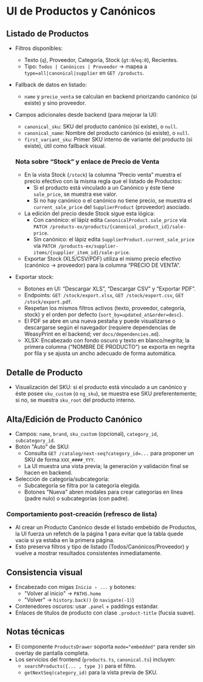 <!-- NG-HEADER: Nombre de archivo: PRODUCTS_UI.md -->
<!-- NG-HEADER: Ubicación: docs/PRODUCTS_UI.md -->
<!-- NG-HEADER: Descripción: Documentación de la UI de Productos y creación/edición de canónicos. -->
<!-- NG-HEADER: Lineamientos: Ver AGENTS.md -->

# UI de Productos y Canónicos

## Listado de Productos
- Filtros disponibles:
  - Texto (`q`), Proveedor, Categoría, Stock (`gt:0`/`eq:0`), Recientes.
  - Tipo: `Todos | Canónicos | Proveedor` → mapea a `type=all|canonical|supplier` en `GET /products`.
- Fallback de datos en listado:
  - `name` y `precio_venta` se calculan en backend priorizando canónico (si existe) y sino proveedor.

- Campos adicionales desde backend (para mejorar la UI):
  - `canonical_sku`: SKU del producto canónico (si existe), o `null`.
  - `canonical_name`: Nombre del producto canónico (si existe), o `null`.
  - `first_variant_sku`: Primer SKU interno de variante del producto (si existe), útil como fallback visual.

  ### Nota sobre “Stock” y enlace de Precio de Venta

  - En la vista Stock (`/stock`) la columna “Precio venta” muestra el precio efectivo con la misma regla que el listado de Productos:
    - Si el producto está vinculado a un Canónico y éste tiene `sale_price`, se muestra ese valor.
    - Si no hay canónico o el canónico no tiene precio, se muestra el `current_sale_price` del `SupplierProduct` (proveedor) asociado.
  - La edición del precio desde Stock sigue esta lógica:
    - Con canónico: el lápiz edita `CanonicalProduct.sale_price` vía `PATCH /products-ex/products/{canonical_product_id}/sale-price`.
    - Sin canónico: el lápiz edita `SupplierProduct.current_sale_price` vía `PATCH /products-ex/supplier-items/{supplier_item_id}/sale-price`.
  - Exportar Stock (XLS/CSV/PDF) utiliza el mismo precio efectivo (canónico → proveedor) para la columna “PRECIO DE VENTA”.
- Exportar stock:
  - Botones en UI: “Descargar XLS”, “Descargar CSV” y “Exportar PDF”.
  - Endpoints: `GET /stock/export.xlsx`, `GET /stock/export.csv`, `GET /stock/export.pdf`.
  - Respetan los mismos filtros activos (texto, proveedor, categoría, stock) y el orden por defecto (`sort_by=updated_at&order=desc`).
  - El PDF se abre en una nueva pestaña y puede visualizarse o descargarse según el navegador (requiere dependencias de WeasyPrint en el backend; ver `docs/dependencies.md`).
  - XLSX: Encabezado con fondo oscuro y texto en blanco/negrita; la primera columna (“NOMBRE DE PRODUCTO”) se exporta en negrita por fila y se ajusta un ancho adecuado de forma automática.

## Detalle de Producto
- Visualización del SKU: si el producto está vinculado a un canónico y éste posee `sku_custom` (o `ng_sku`), se muestra ese SKU preferentemente; si no, se muestra `sku_root` del producto interno.

## Alta/Edición de Producto Canónico
- Campos: `name`, `brand`, `sku_custom` (opcional), `category_id`, `subcategory_id`.
- Botón "Auto" de SKU:
  - Consulta `GET /catalog/next-seq?category_id=...` para proponer un SKU de forma `XXX_####_YYY`.
  - La UI muestra una vista previa; la generación y validación final se hacen en backend.
- Selección de categoría/subcategoría:
  - Subcategoría se filtra por la categoría elegida.
  - Botones "Nueva" abren modales para crear categorías en línea (padre nulo) o subcategorías (con padre).

### Comportamiento post-creación (refresco de lista)
- Al crear un Producto Canónico desde el listado embebido de Productos, la UI fuerza un refetch de la página 1 para evitar que la tabla quede vacía si ya estaba en la primera página.
- Esto preserva filtros y tipo de listado (Todos/Canónicos/Proveedor) y vuelve a mostrar resultados consistentes inmediatamente.

## Consistencia visual
- Encabezado con migas `Inicio › ...` y botones:
  - "Volver al inicio" → `PATHS.home`
  - "Volver" → `history.back()` (o `navigate(-1)`)
- Contenedores oscuros: usar `.panel` + paddings estándar.
- Enlaces de títulos de producto con clase `.product-title` (fucsia suave).

## Notas técnicas
- El componente `ProductsDrawer` soporta `mode="embedded"` para render sin overlay de pantalla completa.
- Los servicios del frontend (`products.ts`, `canonical.ts`) incluyen:
  - `searchProducts({... , type })` para el filtro.
  - `getNextSeq(category_id)` para la vista previa de SKU.
